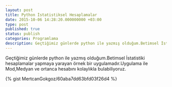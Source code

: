 ```yaml
---
layout: post
title: Python İstatistiksel Hesaplamalar
date: 2015-10-06 14:28:20.000000000 +03:00
type: post
published: true
status: publish
categories: Programlama
description: Geçtiğimiz günlerde python ile yazmış olduğum.Betimsel İstatistiki hesaplamalar yapmaya yarayan örnek bir uygulamadır.Uygulama ile Mod,Medyan ve
---
```


Geçtiğimiz günlerde python ile yazmış olduğum.Betimsel İstatistiki hesaplamalar yapmaya yarayan örnek bir uygulamadır.Uygulama ile Mod,Medyan ve ortanca hesabını kolaylıkla bulabiliyoruz.

{% gist MertcanGokgoz/60aba7dd63bfd03f26d4 %}
